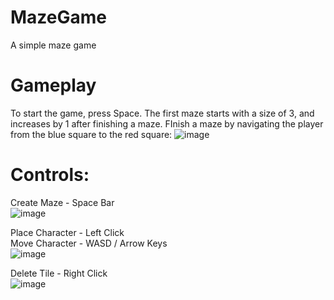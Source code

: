 # MazeGame
A simple maze game

# Gameplay
To start the game, press Space.
The first maze starts with a size of 3, and increases by 1 after finishing a maze. FInish a maze by navigating the player from the blue square to the red square:
![image](https://github.com/ryanbryson7/MazeGame/assets/70662474/19cb59a5-69c8-466f-8b37-0659b87650f0)

# Controls:
Create Maze - Space Bar\
![image](https://github.com/ryanbryson7/MazeGame/assets/70662474/eb10c642-bdf0-4e1a-85ce-4c21af313f76)

Place Character - Left Click\
Move Character - WASD / Arrow Keys\
![image](https://github.com/ryanbryson7/MazeGame/assets/70662474/4c66e62a-1610-49e1-99a7-4c9fd59dd903)

Delete Tile - Right Click\
![image](https://github.com/ryanbryson7/MazeGame/assets/70662474/7d30903d-6c14-4aa1-a5ef-f033b8c5c7a2)

